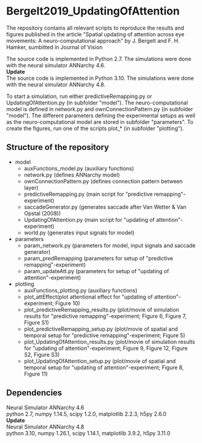 # Bergelt2019_UpdatingOfAttention

The repository contains all relevant scripts to reproduce the results and figures published in the article
"Spatial updating of attention across eye movements: A neuro-computational approach" by J. Bergelt and F. H. Hamker, sumbitted in Journal of Vision

The source code is implemented in Python 2.7. The simulations were done with the neural simulator ANNarchy 4.6.  
**Update**  
The source code is implemented in Python 3.10. The simulations were done with the neural simulator ANNarchy 4.8.

To start a simulation, run either predictiveRemapping.py or UpdatingOfAttention.py (in subfolder "model").
The neuro-computational model is defined in network.py and ownConnectionPattern.py (in subfolder "model").
The different parameters defining the experimental setups as well as the neuro-computational model are stored in subfolder "parameters".
To create the figures, run one of the scripts plot_*  (in subfolder "plotting").

## Structure of the repository
   * model
      * auxFunctions_model.py (auxiliary functions)
      * network.py (defines ANNarchy model)
      * ownConnectionPattern.py (defines connection pattern between layer)
      * predictiveRemapping.py (main script for "predictive remapping"-experiment)
      * saccadeGenerator.py (generates saccade after Van Wetter & Van Opstal (2008))
      * UpdatingOfAttention.py (main script for "updating of attention"-experiment)
      * world.py (generates input signals for model)
   * parameters
      * param_network.py (parameters for model, input signals and saccade generator)
      * param_predRemapping (parameters for setup of "predictive remapping"-experiment)
      * param_updateAtt.py (parameters for setup of "updating of attention"-experiment)
   * plotting
      * auxFunctions_plotting.py (auxiliary functions)
      * plot_attEffect(plot attentional effect for "updating of attention"-experiment; Figure 10)
      * plot_predictiveRemapping_results.py (plot/movie of simulation results for "predictive remapping"-experiment; Figure 6, Figure 7, Figure S1)
      * plot_predictiveRemapping_setup.py (plot/movie of spatial and temporal setup for "predictive remapping"-experiment; Figure 5)
      * plot_UpdatingOfAttention_results.py (plot/movie of simulation results for "updating of attention"-experiment; Figure 9, Figure 12, Figure S2, Figure S3)
      * plot_UpdatingOfAttention_setup.py (plot/movie of spatial and temporal setup for "updating of attention"-experiment; Figure 8, Figure 11)

## Dependencies

Neural Simulator ANNarchy 4.6  
python 2.7, numpy 1.14.5, scipy 1.2.0, matplotlib 2.2.3, h5py 2.6.0  
**Update**  
Neural Simulator ANNarchy 4.8  
python 3.10, numpy 1.26.1, scipy 1.14.1, matplotlib 3.9.2, h5py 3.11.0